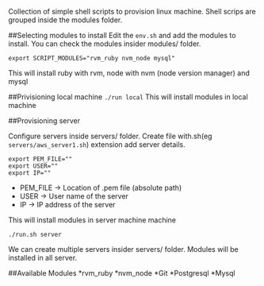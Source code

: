 Collection of simple shell scripts to provision linux machine. Shell scrips are grouped inside the modules folder.

##Selecting modules to install
 Edit the ```env.sh``` and add the modules to install. You can check the modules insider modules/ folder.

```export SCRIPT_MODULES="rvm_ruby nvm_node mysql"```

This will install ruby with rvm, node with nvm (node version manager) and mysql

##Privisioning local machine
``` ./run local ```
This will install modules in local machine

##Provisioning server

Configure servers inside servers/ folder. Create file with.sh(eg ```servers/aws_server1.sh```) extension add server details.

```
export PEM_FILE=""
export USER=""
export IP=""
```

* PEM_FILE -> Location of .pem file (absolute path)
* USER -> User name of the server
* IP -> IP address of the server

This will install modules in server machine machine

``` ./run.sh server ```

We can create multiple servers insider servers/ folder. Modules will be installed in all server.

##Available Modules
*rvm_ruby
*nvm_node
*Git
*Postgresql
*Mysql


